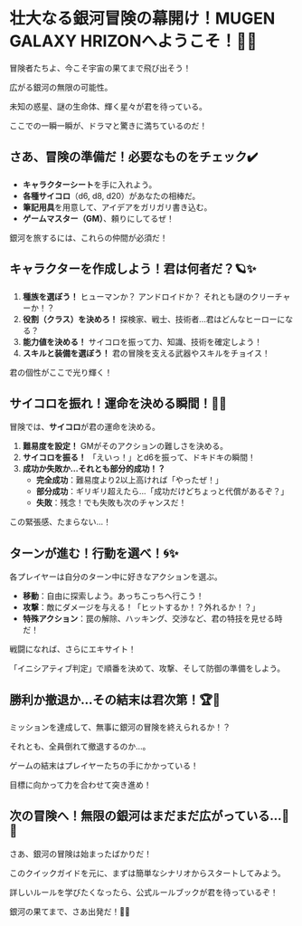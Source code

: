 # 壮大なる銀河冒険の幕開け！MUGEN GALAXY HRIZONへようこそ！🚀✨

冒険者たちよ、今こそ宇宙の果てまで飛び出そう！

広がる銀河の無限の可能性。

未知の惑星、謎の生命体、輝く星々が君を待っている。

ここでの一瞬一瞬が、ドラマと驚きに満ちているのだ！


## さあ、冒険の準備だ！必要なものをチェック✔️

- **キャラクターシート**を手に入れよう。
- **各種サイコロ**（d6, d8, d20）があなたの相棒だ。
- **筆記用具**を用意して、アイデアをガリガリ書き込む。
- **ゲームマスター（GM）**、頼りにしてるぜ！

銀河を旅するには、これらの仲間が必須だ！


## キャラクターを作成しよう！君は何者だ？🪐✨

1. **種族を選ぼう！** ヒューマンか？ アンドロイドか？ それとも謎のクリーチャーか！？
2. **役割（クラス）を決めろ！** 探検家、戦士、技術者…君はどんなヒーローになる？
3. **能力値を決める！** サイコロを振って力、知識、技術を確定しよう！
4. **スキルと装備を選ぼう！** 君の冒険を支える武器やスキルをチョイス！

君の個性がここで光り輝く！


## サイコロを振れ！運命を決める瞬間！🎲✨

冒険では、**サイコロ**が君の運命を決める。

1. **難易度を設定！** GMがそのアクションの難しさを決める。
2. **サイコロを振る！** 「えいっ！」とd6を振って、ドキドキの瞬間！
3. **成功か失敗か…それとも部分的成功！？**
   - **完全成功**：難易度より2以上高ければ「やったぜ！」
   - **部分成功**：ギリギリ超えたら…「成功だけどちょっと代償があるぞ？」
   - **失敗**：残念！でも失敗も次のチャンスだ！

この緊張感、たまらない…！


## ターンが進む！行動を選べ！🌀✨

各プレイヤーは自分のターン中に好きなアクションを選ぶ。

- **移動**：自由に探索しよう。あっちこっちへ行こう！
- **攻撃**：敵にダメージを与える！「ヒットするか！？外れるか！？」
- **特殊アクション**：罠の解除、ハッキング、交渉など、君の特技を見せる時だ！

戦闘になれば、さらにエキサイト！

「イニシアティブ判定」で順番を決めて、攻撃、そして防御の準備をしよう。


## 勝利か撤退か…その結末は君次第！🏆🌌

ミッションを達成して、無事に銀河の冒険を終えられるか！？

それとも、全員倒れて撤退するのか…。

ゲームの結末はプレイヤーたちの手にかかっている！

目標に向かって力を合わせて突き進め！


## 次の冒険へ！無限の銀河はまだまだ広がっている…🌌✨

さあ、銀河の冒険は始まったばかりだ！

このクイックガイドを元に、まずは簡単なシナリオからスタートしてみよう。

詳しいルールを学びたくなったら、公式ルールブックが君を待っているぞ！

銀河の果てまで、さあ出発だ！🚀💫